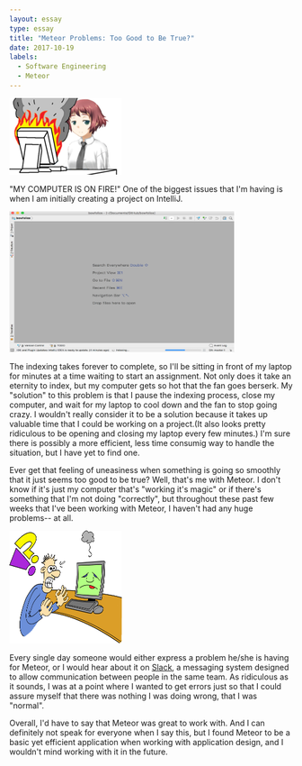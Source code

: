 ```yaml
---
layout: essay
type: essay
title: "Meteor Problems: Too Good to Be True?"
date: 2017-10-19
labels:
  - Software Engineering
  - Meteor
---
```


<img class="ui image" src = "/images/compfire.png"> 

"MY COMPUTER IS ON FIRE!"
One of the biggest issues that I'm having is when I am initially creating a project on IntelliJ. 

<img class="ui left rounded floated image" src="/images/indexing.png" width = "400" height = "250"> 

The indexing takes forever to complete, so I'll be sitting in front of my laptop for minutes at a time waiting to start an assignment. Not only does it take an eternity to index, but my computer gets so hot that the fan goes berserk. My "solution" to this problem is that I pause the indexing process, close my computer, and wait for my laptop to cool down and the fan to stop going crazy. I wouldn't really consider it to be a solution because it takes up valuable time that I could be working on a project.(It also looks pretty ridiculous to be opening and closing my laptop every few minutes.) I'm sure there is possibly a more efficient, less time consumig way to handle the situation, but I have yet to find one.

Ever get that feeling of uneasiness when something is going so smoothly that it just seems too good to be true? Well, that's me with Meteor. I don't know if it's just my computer that's "working it's magic" or if there's something that I'm not doing "correctly", but throughout these past few weeks that I've been working with Meteor, I haven't had any huge problems-- at all. 

<img class="ui left rounded floated image" src="/images/computer_frustration_T.png" width = "200" height = "200"> 

Every single day someone would either express a problem he/she is having for Meteor, or I would hear about it on [Slack](https://slack.com/about), a messaging system designed to allow communication between people in the same team. As ridiculous as it sounds, I was at a point where I wanted to get errors just so that I could assure myself that there was nothing I was doing wrong, that I was "normal".

Overall, I'd have to say that Meteor was great to work with. And I can definitely not speak for everyone when I say this, but I found Meteor to be a basic yet efficient application when working with application design, and I wouldn't mind working with it in the future. 

